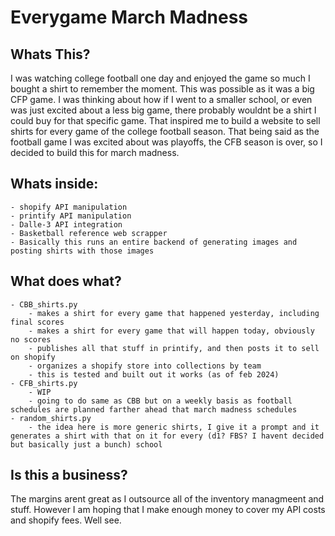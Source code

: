 # Everygame March Madness

## Whats This?
I was watching college football one day and enjoyed the game so much I bought a shirt to remember the moment. This was possible as it was a big CFP game. I was thinking about how if I went to a smaller school, or even was just excited about a less big game, there probably wouldnt be a shirt I could buy for that specific game. That inspired me to build a website to sell shirts for every game of the college football season. That being said as the football game I was excited about was playoffs, the CFB season is over, so I decided to build this for march madness.

## Whats inside:
    - shopify API manipulation
    - printify API manipulation
    - Dalle-3 API integration
    - Basketball reference web scrapper
    - Basically this runs an entire backend of generating images and posting shirts with those images

## What does what?
    - CBB_shirts.py 
        - makes a shirt for every game that happened yesterday, including final scores
        - makes a shirt for every game that will happen today, obviously no scores
        - publishes all that stuff in printify, and then posts it to sell on shopify
        - organizes a shopify store into collections by team
        - this is tested and built out it works (as of feb 2024)
    - CFB_shirts.py
        - WIP
        - going to do same as CBB but on a weekly basis as football schedules are planned farther ahead that march madness schedules
    - random_shirts.py
        - the idea here is more generic shirts, I give it a prompt and it generates a shirt with that on it for every (d1? FBS? I havent decided but basically just a bunch) school

## Is this a business?
The margins arent great as I outsource all of the inventory managmeent and stuff. However I am hoping that I make enough money to cover my API costs and shopify fees. Well see.